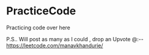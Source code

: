# PracticeCode
Practicing code over here 


P.S.. Will post as many as I could , drop an Upvote  @:-- https://leetcode.com/manavkhandurie/